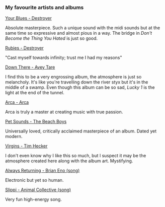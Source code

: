 ### My favourite artists and albums

[Your Blues - Destroyer](https://open.spotify.com/album/2UsZRzjcrSpd5NyBdLoC4Y)

Absolute masterpiece. Such a unique sound with the midi sounds but at the same time so expressive and almost pious in a way. The bridge in *Don't Become the Thing You Hated* is just so good.

[Rubies - Destroyer](https://open.spotify.com/album/45xFWdfYE1s7zpenU78U0b)

"Cast myself towards infinity; trust me I had my reasons"

[Down There - Avey Tare](https://open.spotify.com/album/69P8hRo1OufYkvo67k9b39)

I find this to be a very engrossing album, the atmosphere is just so melancholy. It's like you're travelling down the river styx but it's in the middle of a swamp. Even though this album can be so sad, *Lucky 1* is the light at the end of the tunnel.

[Arca - Arca](https://open.spotify.com/album/1MQO4j8QExVgmnplbIodEU)

Arca is truly a master at creating music with true passion.

[Pet Sounds - The Beach Boys](https://open.spotify.com/album/1yMPDqzYuQ4TI10ICKlbzW)

Universally loved, critically acclaimed masterpiece of an album. Dated yet modern.

[Virgins - Tim Hecker](https://open.spotify.com/track/2tUg06jgbqtxJUbNAx23M4)

I don't even know why I like this so much, but I suspect it may be the atmosphere created here along with the album art. Mystifying.

[Always Returning - Brian Eno (song)](https://open.spotify.com/track/1ps5sx71OhHiBVmGiKQSne)

Electronic but yet so human.

[Slippi - Animal Collective (song)](https://open.spotify.com/track/5Gb60ANPHgzkZhU2HToLpd)

Very fun high-energy song.